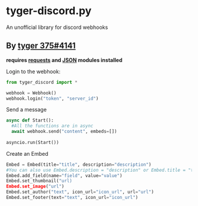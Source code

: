 # tyger-discord.py
An unofficial library for discord webhooks

<h2>By <a href="https://tyger375.tk/">tyger 375#4141</a></h2>

**requires <a href="https://pypi.org/project/requests/">requests</a> and <a href="https://pypi.org/project/jsons/">JSON</a> modules installed**

Login to the webhook:

```py
from tyger_discord import *

webhook = Webhook()
webhook.login("token", "server_id")
```

Send a message

```py
async def Start():
  #All the functions are in async
  await webhook.send("content", embeds=[])
  
asyncio.run(Start())
```

Create an Embed
```py
Embed = Embed(title="title", description="description")
#You can also use Embed.description = "description" or Embed.title = "title"
Embed.add_field(name="field", value="value")
Embed.set_thumbnail("url)
Embed.set_image("url")
Embed.set_author("text", icon_url="icon_url", url="url")
Embed.set_footer(text="text", icon_url="icon_url")
```

